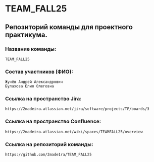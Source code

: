 # TEAM_FALL25
## Репозиторий команды для проектного практикума.


### Название команды:
    TEAM_FALL25

### Состав участников (ФИО):
    Жунёв Андрей Александрович
    Булахова Юлия Олеговна


### Ссылка на пространство Jira:
    https://2madeira.atlassian.net/jira/software/projects/TF/boards/3
### Ссылка на пространство Confluence:
    https://2madeira.atlassian.net/wiki/spaces/TEAMFALL25/overview
### Ссылка на репозиторий команды:
    https://github.com/2made1ra/TEAM_FALL25